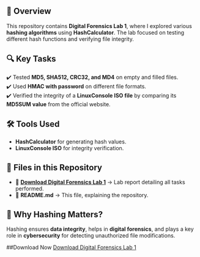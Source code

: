 ## 📌 Overview  
This repository contains **Digital Forensics Lab 1**, where I explored various **hashing algorithms** using **HashCalculator**. The lab focused on testing different hash functions and verifying file integrity.  

## 🔍 Key Tasks  
✔️ Tested **MD5, SHA512, CRC32, and MD4** on empty and filled files.  
✔️ Used **HMAC with password** on different file formats.  
✔️ Verified the integrity of a **LinuxConsole ISO file** by comparing its **MD5SUM value** from the official website.  

## 🛠️ Tools Used  
- **HashCalculator** for generating hash values.  
- **LinuxConsole ISO** for integrity verification.  

## 📂 Files in this Repository  
- 📄 **[Download Digital Forensics Lab 1](./DigitalForensicsLab1.docx)** → Lab report detailing all tasks performed.  
- 📝 **README.md** → This file, explaining the repository.  

## 📢 Why Hashing Matters?  
Hashing ensures **data integrity**, helps in **digital forensics**, and plays a key role in **cybersecurity** for detecting unauthorized file modifications.  

##Download Now
[Download Digital Forensics Lab 1](https://github.com/Zainab88804/Hashing-Algorithms/raw/refs/heads/main/DigitalForensicsLab1.docx)
